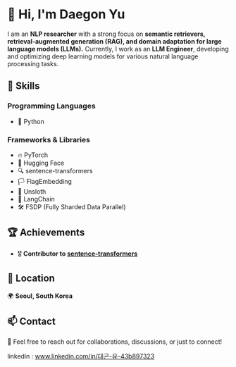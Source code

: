 # 👋 Hi, I'm Daegon Yu

I am an **NLP researcher** with a strong focus on **semantic retrievers, retrieval-augmented generation (RAG), and domain adaptation for large language models (LLMs).** Currently, I work as an **LLM Engineer**, developing and optimizing deep learning models for various natural language processing tasks.

## 🚀 Skills

### Programming Languages
- 🐍 Python

### Frameworks & Libraries
- 🔥 PyTorch
- 🤗 Hugging Face
- 🔍 sentence-transformers
- 🏳️ FlagEmbedding
- 🚀 Unsloth
- 🔗 LangChain
- 🛠️ FSDP (Fully Sharded Data Parallel)


## 🏆 Achievements
- 🎖️ **Contributor to [sentence-transformers](https://github.com/UKPLab/sentence-transformers)**  

## 📍 Location
🌍 **Seoul, South Korea**  

## 📫 Contact  
📧 Feel free to reach out for collaborations, discussions, or just to connect!  

linkedin : www.linkedin.com/in/대곤-유-43b897323
